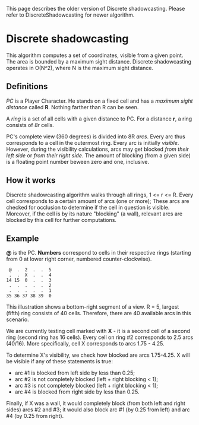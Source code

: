This page describes the older version of Discrete shadowcasting. Please refer to DiscreteShadowcasting for newer algorithm.

# Discrete shadowcasting #

This algorithm computes a set of coordinates, visible from a given point. The area is bounded by a maximum sight distance. Discrete shadowcasting operates in O(N^2), where N is the maximum sight distance.

## Definitions ##

_PC_ is a Player Character. He stands on a fixed cell and has a _maximum sight distance_ called **R**. Nothing farther than R can be seen.

A _ring_ is a set of all cells with a given distance to PC. For a distance **r**, a ring consists of _8r_ cells.

PC's complete view (360 degrees) is divided into 8R _arcs_. Every arc thus corresponds to a cell in the outermost ring. Every arc is initially _visible_. However, during the visibility calculations, arcs may get blocked _from their left side_ or _from their right side_. The amount of blocking (from a given side) is a floating point number beween zero and one, inclusive.

## How it works ##

Discrete shadowcasting algorithm walks through all rings, 1 <= r <= R. Every cell corresponds to a certain amount of arcs (one or more); These arcs are checked for occlusion to determine if the cell in question is visible. Moreover, if the cell is by its nature "blocking" (a wall), relevant arcs are blocked by this cell for further computations.

## Example ##

**@** is the PC. **Numbers** correspond to cells in their respective rings (starting from 0 at lower right corner, numbered counter-clockwise).

```
 @  .  2  .  .  5
 .  .  X  .  .  4
14 15  0  .  .  3
 .  .  .  .  .  2
 .  .  .  .  .  1
35 36 37 38 39  0
```

This illustration shows a bottom-right segment of a view. R = 5, largest (fifth) ring consists of 40 cells. Therefore, there are 40 available arcs in this scenario.

We are currently testing cell marked with **X** - it is a second cell of a second ring (second ring has 16 cells). Every cell on ring #2 corresponds to 2.5 arcs (40/16). More specifically, cell X corresponds to arcs 1.75 - 4.25.

To determine X's visibility, we check how blocked are arcs 1.75-4.25. X will be visible if any of these statements is true:

  * arc #1 is blocked from left side by less than 0.25;
  * arc #2 is not completely blocked (left + right blocking < 1);
  * arc #3 is not completely blocked (left + right blocking < 1);
  * arc #4 is blocked from right side by less than 0.25.

Finally, if X was a wall, it would completely block (from both left and right sides) arcs #2 and #3; it would also block arc #1 (by 0.25 from left) and arc #4 (by 0.25 from right).